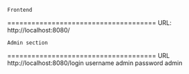     Frontend
=====================================
URL: http://localhost:8080/

    Admin section
=====================================
URL http://localhost:8080/login
username admin
password admin
